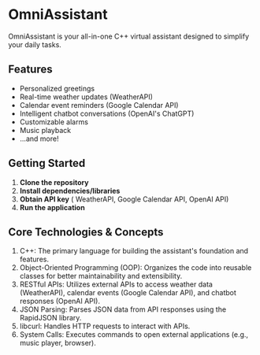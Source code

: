 # OmniAssistant

OmniAssistant is your all-in-one C++ virtual assistant designed to simplify your daily tasks.

## Features
* Personalized greetings
* Real-time weather updates (WeatherAPI)
* Calendar event reminders (Google Calendar API)
* Intelligent chatbot conversations (OpenAI's ChatGPT)
* Customizable alarms
* Music playback
* ...and more!

## Getting Started
1. **Clone the repository** 
2. **Install dependencies/libraries** 
3. **Obtain API key** ( WeatherAPI, Google Calendar API, OpenAI API)
4. **Run the application** 

## Core Technologies & Concepts
1. C++: The primary language for building the assistant's foundation and features.
2. Object-Oriented Programming (OOP): Organizes the code into reusable classes for better maintainability and extensibility.
3. RESTful APIs: Utilizes external APIs to access weather data (WeatherAPI), calendar events (Google Calendar API), and chatbot responses (OpenAI API).
4. JSON Parsing: Parses JSON data from API responses using the RapidJSON library.
5. libcurl: Handles HTTP requests to interact with APIs.
6. System Calls: Executes commands to open external applications (e.g., music player, browser).
